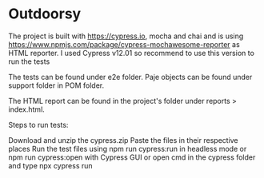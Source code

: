 # Outdoorsy
The project is built with https://cypress.io, mocha and chai and is using https://www.npmjs.com/package/cypress-mochawesome-reporter as HTML reporter.
I used Cypress v12.01 so recommend to use this version to run the tests

The tests can be found under e2e folder. Paje objects can be found under support folder in POM folder.

The HTML report can be found in the project's folder under reports > index.html.

Steps to run tests:

Download and unzip the cypress.zip
Paste the files in their respective places
Run the test files using npm run cypress:run in headless mode or npm run cypress:open with Cypress GUI or open cmd in the cypress folder and type npx cypress run
